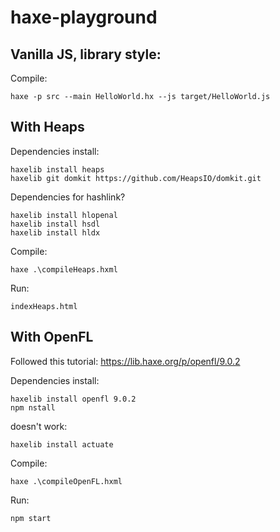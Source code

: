# haxe-playground

## Vanilla JS, library style:

Compile:

    haxe -p src --main HelloWorld.hx --js target/HelloWorld.js

## With Heaps

Dependencies install:

    haxelib install heaps
    haxelib git domkit https://github.com/HeapsIO/domkit.git

Dependencies for hashlink?

    haxelib install hlopenal
    haxelib install hsdl
    haxelib install hldx

Compile:

    haxe .\compileHeaps.hxml

Run:

    indexHeaps.html

## With OpenFL

Followed this tutorial: https://lib.haxe.org/p/openfl/9.0.2

Dependencies install:

    haxelib install openfl 9.0.2 
    npm nstall

doesn't work:

    haxelib install actuate

Compile:

    haxe .\compileOpenFL.hxml

Run:

    npm start
